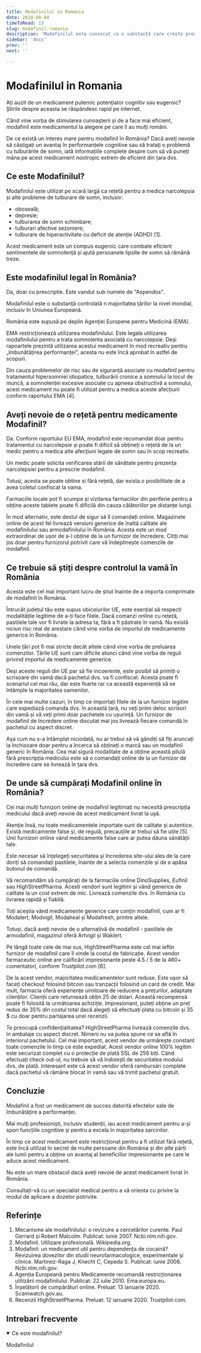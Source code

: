 ```yaml
---
title: Modafinilul in Romania
date: 2020-08-04
timeToRead: 13
slug: modafinil-romania
description: 'Modafinilul este cunoscut ca o substanță care crește productivitatea și conferă o funcție cognitivă uimitoare.'
sidebar: 'docs'
prev: ''
next: ''

---
```


# Modafinilul in Romania

Ați auzit de un medicament puternic potențiator cognitiv sau eugeroic? Știrile despre aceasta se răspândesc rapid pe internet. 

Când vine vorba de stimularea cunoașterii și de a face mai eficient, modafinil este medicamentul la alegere pe care îl au mulți români.

De ce există un interes mare pentru modafinil în România? Dacă aveți nevoie să câștigați un avantaj în performanțele cognitive sau să tratați o problemă cu tulburările de somn, iată informațiile complete despre cum să vă puneți mâna pe acest medicament nootropic extrem de eficient din țara dvs.

## Ce este Modafinilul?
Modafinilul este utilizat pe scară largă ca rețetă pentru a medica narcolepsia și alte probleme de tulburare de somn, inclusiv:
* oboseală;
* depresie;
* tulburarea de somn schimbare;
* tulburari afective sezoniere;
* tulburare de hiperactivitate cu deficit de atenție (ADHD) [1].

Acest medicament este un compus eugeroic care combate eficient sentimentele de somnolență și ajută persoanele lipsite de somn să rămână treze.

## Este modafinilul legal în România?
Da, doar cu prescriptie. Este vandut sub numele de "Aspendos".

Modafinilul este o substanță controlată n majoritatea țărilor la nivel mondial, inclusiv în Uniunea Europeană. 

România este supusă pe deplin Agenției Europene pentru Medicină (EMA).

EMA restricționează utilizarea modafinilului. Este legala utilizarea modafinilului pentru a trata somnolenta asociată cu narcolepsie. Deși rapoartele prezintă utilizarea acestui medicament în mod recreativ pentru „îmbunătățirea performanței”, acesta nu este încă aprobat în astfel de scopuri.

Din cauza problemelor de risc sau de siguranță asociate cu modafinil pentru tratamentul hipersomniei idiopatice, tulburării cronice a somnului la locul de muncă, a somnolenței excesive asociate cu apneea obstructivă a somnului, acest medicament nu poate fi utilizat pentru a medica aceste afecțiuni conform raportului EMA [4].

## Aveți nevoie de o rețetă pentru medicamente Modafinil?
Da. Conform raportului EU EMA, modafinil este recomandat doar pentru tratamentul cu narcolepsie și poate fi dificil să obțineți o rețetă de la un medic pentru a medica alte afecțiuni legate de somn sau în scop recreativ.

Un medic poate solicita verificarea stării de sănătate pentru prezența narcolepsiei pentru a prescrie modafinil.

Totusi, acesta se poate obtine si fără rețetă, dar exista o posibilitate de a avea coletul confiscat la vama.

Farmaciile locale pot fi scumpe și vizitarea farmaciilor din periferie pentru a obține aceste tablete poate fi dificilă din cauza călătoriilor pe distanțe lungi. 

În mod alternativ, este destul de sigur să îl comandați online. Magazinele online de acest fel livrează versiuni generice de înaltă calitate ale modafinilului sau armodafinilului în România. Acesta este un mod extraordinar de ușor de a-l obține de la un furnizor de încredere. Citiți mai jos doar pentru furnizorul potrivit care vă îndeplinește comenzile de modafinil.

## Ce trebuie să știți despre controlul la vamă în România
Acesta este cel mai important lucru de știut înainte de a importa comprimate de modafinil în România. 

Întrucât județul tău este supus obiceiurilor UE, este esențial să respecti modalitățile legitime de a-ți face filele.
Dacă comanzi online cu rețetă, pastilele tale vor fi livrate la adresa ta, fără a fi păstrate în vamă. Nu există niciun risc real de arestare când vine vorba de importul de medicamente generice în România.

Unele țări pot fi mai stricte decât altele când vine vorba de preluarea comenzilor. Țările UE sunt cam dificile atunci când vine vorba de reguli privind importul de medicamente generice.

Deși aceste reguli din UE par să fie incoerente, este posibil să primiți o scrisoare din vamă dacă pachetul dvs. va fi confiscat. Acesta poate fi scenariul cel mai rău, dar este foarte rar ca această experiență să se întâmple la majoritatea oamenilor.

În cele mai multe cazuri, în timp ce importați filele de la un furnizor legitim care expediază comanda dvs. în această țară, nu veți primi deloc scrisori din vamă și vă veți primi doar pachetele cu ușurință. Un furnizor de modafinil de încredere online discutat mai jos livrează fiecare comandă în pachetul cu aspect discret.

Așa cum nu s-a întâmplat niciodată, nu ar trebui să vă gândiți să fiți aruncați la închisoare doar pentru a încerca să obțineți o marcă sau un modafinil generic în România. Cea mai sigură modalitate de a obține această pilulă fără prescripția medicului este să o comandați online de la un furnizor de încredere care se livrează în țara dvs.

## De unde să cumpărați Modafinil online în România?
Cei mai mulți furnizori online de modafinil legitimați nu necesită prescripția medicului dacă aveți nevoie de acest medicament livrat la ușă.

Atenție însă, nu toate medicamentele importate sunt de calitate și autentice. Există medicamente false și, de regulă, precauțiile ar trebui să fie utile [5]. Unii furnizori online vând medicamente false care ar putea dăuna sănătății tale.

Este necesar să înțelegeți securitatea și încrederea site-ului ales de la care doriți să comandați pastilele, înainte de a selecta comenzile și de a apăsa butonul de comandă.

Vă recomandăm să cumpărați de la farmaciile online DinoSupplies, Eufinil sau HighStreetPharma. Acesti vendori sunt legitimi și vând generice de calitate la un cost extrem de mic.
Livrează comenzile dvs. în România cu livrarea rapidă și fiabilă.

Toți aceștia vând medicamente generice care conțin modafinil, cum ar fi Modalert, Modvigil, Modaheal și Modafresh, printre altele. 

Totuși, dacă aveți nevoie de o alternativă de modafinil - pastilele de armodafinil, magazinul oferă Artvigil și Waklert.

Pe lângă toate cele de mai sus, HighStreetPharma este cel mai ieftin furnizor de modafinil care îl vinde la costul de fabricație. Acest vendor farmaceutic online are calificări impresionante peste 4.5 / 5 de la 460+ comentatori, conform Trustpilot.com [6].

De la acest vendor, majoritatea medicamentelor sunt reduse. Este ușor să faceți checkout folosind bitcoin sau tranzacții folosind un card de credit. Mai mult, farmacia oferă experiențe uimitoare de reducere a prețurilor, adaptate clienților. Clienții care returnează obțin 25 de dolari. Această recompensă poate fi folosită la următoarea achiziție.
Impresionant, puteți obține un preț redus de 35% din costul total dacă alegeți să efectuați plata cu bitcoin și 35 $ cu doar pentru partajarea unei recenzii.

Te preocupă confidențialitatea? HighStreetPharma livrează comenzile dvs. în ambalaje cu aspect discret. Nimeni nu va putea spune ce se află în interiorul pachetului. Cel mai important, acest vendor de urmărește constant toate comenzile în timp ce este expediat. Acest vendor online 100% legitim este securizat complet cu o protecție de plată SSL de 256 biți. Când efectuați check out-ul, nu trebuie să vă îndoiești de securitatea modului dvs. de plată.
Interesant este că acest vendor oferă rambursări complete dacă pachetul vă rămâne blocat în vamă sau vă trimit pachetul gratuit.

## Concluzie
Modafinil a fost un medicament de succes datorită efectelor sale de îmbunătățire a performanței. 

Mai mulți profesioniști, inclusiv studenții, iau acest medicament pentru a-și spori funcțiile cognitive și pentru a excela în majoritatea sarcinilor.

În timp ce acest medicament este restricționat pentru a fi utilizat fără rețetă, este încă utilizat în secret de multe persoane din România și din alte părți ale lumii pentru a obține un avantaj al beneficiilor impresionante pe care le aduce acest medicament.

Nu este un mare obstacol dacă aveți nevoie de acest medicament livrat în România. 

Consultați-vă cu un specialist medical pentru a vă orienta cu privire la modul de aplicare a dozelor potrivite. 

## Referințe
1. Mecanisme ale modafinilului: o revizuire a cercetărilor curente. Paul Gerrard și Robert Malcolm. Publicat: iunie 2007. Ncbi.nlm.nih.gov.
2. Modafinil. Utilizare profesională. Wikipedia.org.
3. Modafinil: un medicament util pentru dependența de cocaină? Revizuirea dovezilor din studii neurofarmacologice, experimentale și clinice. Martínez-Raga J, Knecht C, Cepeda S. Publicat: iunie 2008. Ncbi.nlm.nih.gov.
4. Agenția Europeană pentru Medicamente recomandă restricționarea utilizării modafinilului. Publicat: 22 iulie 2010. Ema.europa.eu.
5. Înșelătorii de cumpărături online. Preluat: 13 ianuarie 2020. Scamwatch.gov.au.
6. Recenzii HighStreetPharma. Preluat: 12 ianuarie 2020. Trustpilot.com.

## Intrebari frecvente
<details open>
<summary>Ce este modafinilul?</summary>

Modafinilul
</details>

